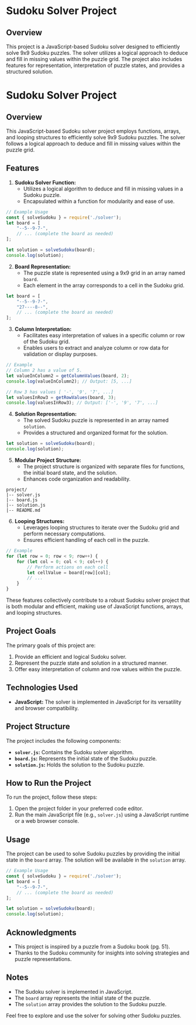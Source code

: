 # Sudoku Solver Project

## Overview

This project is a JavaScript-based Sudoku solver designed to efficiently solve 9x9 Sudoku puzzles. The solver utilizes a logical approach to deduce and fill in missing values within the puzzle grid. The project also includes features for representation, interpretation of puzzle states, and provides a structured solution.

# Sudoku Solver Project

## Overview

This JavaScript-based Sudoku solver project employs functions, arrays, and looping structures to efficiently solve 9x9 Sudoku puzzles. The solver follows a logical approach to deduce and fill in missing values within the puzzle grid.

## Features

1. **Sudoku Solver Function:**
   - Utilizes a logical algorithm to deduce and fill in missing values in a Sudoku puzzle.
   - Encapsulated within a function for modularity and ease of use.

```javascript
// Example Usage
const { solveSudoku } = require('./solver');
let board = [
    "--5--9-7-",
    // ... (complete the board as needed)
];

let solution = solveSudoku(board);
console.log(solution);
```

2. **Board Representation:**
   - The puzzle state is represented using a 9x9 grid in an array named `board`.
   - Each element in the array corresponds to a cell in the Sudoku grid.

```javascript
let board = [
    "--5--9-7-",
    "27----8--",
    // ... (complete the board as needed)
];
```

3. **Column Interpretation:**
   - Facilitates easy interpretation of values in a specific column or row of the Sudoku grid.
   - Enables users to extract and analyze column or row data for validation or display purposes.

```javascript
// Example
// Column 2 has a value of 5.
let valueInColumn2 = getColumnValues(board, 2);
console.log(valueInColumn2); // Output: [5, ...]

// Row 3 has values [ '-', '9', '7', ...]
let valuesInRow3 = getRowValues(board, 3);
console.log(valuesInRow3); // Output: ['-', '9', '7', ...]
```

4. **Solution Representation:**
   - The solved Sudoku puzzle is represented in an array named `solution`.
   - Provides a structured and organized format for the solution.

```javascript
let solution = solveSudoku(board);
console.log(solution);
```

5. **Modular Project Structure:**
   - The project structure is organized with separate files for functions, the initial board state, and the solution.
   - Enhances code organization and readability.

```plaintext
project/
|-- solver.js
|-- board.js
|-- solution.js
|-- README.md
```

6. **Looping Structures:**
   - Leverages looping structures to iterate over the Sudoku grid and perform necessary computations.
   - Ensures efficient handling of each cell in the puzzle.

```javascript
// Example
for (let row = 0; row < 9; row++) {
    for (let col = 0; col < 9; col++) {
        // Perform actions on each cell
        let cellValue = board[row][col];
        // ...
    }
}
```

These features collectively contribute to a robust Sudoku solver project that is both modular and efficient, making use of JavaScript functions, arrays, and looping structures.

## Project Goals

The primary goals of this project are:

1. Provide an efficient and logical Sudoku solver.
2. Represent the puzzle state and solution in a structured manner.
3. Offer easy interpretation of column and row values within the puzzle.

## Technologies Used

- **JavaScript:** The solver is implemented in JavaScript for its versatility and browser compatibility.

## Project Structure

The project includes the following components:

- **`solver.js`:** Contains the Sudoku solver algorithm.
- **`board.js`:** Represents the initial state of the Sudoku puzzle.
- **`solution.js`:** Holds the solution to the Sudoku puzzle.

## How to Run the Project

To run the project, follow these steps:

1. Open the project folder in your preferred code editor.
2. Run the main JavaScript file (e.g., `solver.js`) using a JavaScript runtime or a web browser console.

## Usage

The project can be used to solve Sudoku puzzles by providing the initial state in the `board` array. The solution will be available in the `solution` array.

```javascript
// Example Usage
const { solveSudoku } = require('./solver');
let board = [
    "--5--9-7-",
    // ... (complete the board as needed)
];

let solution = solveSudoku(board);
console.log(solution);
```

## Acknowledgments

- This project is inspired by a puzzle from a Sudoku book (pg. 51).
- Thanks to the Sudoku community for insights into solving strategies and puzzle representations.

## Notes

- The Sudoku solver is implemented in JavaScript.
- The `board` array represents the initial state of the puzzle.
- The `solution` array provides the solution to the Sudoku puzzle.

Feel free to explore and use the solver for solving other Sudoku puzzles.
